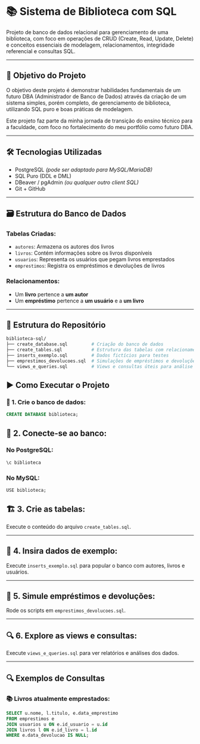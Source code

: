 # 📚 Sistema de Biblioteca com SQL

Projeto de banco de dados relacional para gerenciamento de uma biblioteca, com foco em operações de CRUD (Create, Read, Update, Delete) e conceitos essenciais de modelagem, relacionamentos, integridade referencial e consultas SQL.

---

## 🧠 Objetivo do Projeto

O objetivo deste projeto é demonstrar habilidades fundamentais de um futuro DBA (Administrador de Banco de Dados) através da criação de um sistema simples, porém completo, de gerenciamento de biblioteca, utilizando SQL puro e boas práticas de modelagem.

Este projeto faz parte da minha jornada de transição do ensino técnico para a faculdade, com foco no fortalecimento do meu portfólio como futuro DBA.

---

## 🛠️ Tecnologias Utilizadas

- PostgreSQL *(pode ser adaptado para MySQL/MariaDB)*
- SQL Puro (DDL e DML)
- DBeaver / pgAdmin *(ou qualquer outro client SQL)*
- Git + GitHub

---

## 🗃️ Estrutura do Banco de Dados

### Tabelas Criadas:

- `autores`: Armazena os autores dos livros
- `livros`: Contém informações sobre os livros disponíveis
- `usuarios`: Representa os usuários que pegam livros emprestados
- `emprestimos`: Registra os empréstimos e devoluções de livros

### Relacionamentos:

- Um **livro** pertence a **um autor**
- Um **empréstimo** pertence a **um usuário** e a **um livro**

---

## 📁 Estrutura do Repositório

```bash
biblioteca-sql/
├── create_database.sql         # Criação do banco de dados
├── create_tables.sql           # Estrutura das tabelas com relacionamentos
├── inserts_exemplo.sql         # Dados fictícios para testes
├── emprestimos_devolucoes.sql  # Simulações de empréstimos e devoluções
└── views_e_queries.sql         # Views e consultas úteis para análise
```

## ▶️ Como Executar o Projeto

### 🔧 1. Crie o banco de dados:
```sql
CREATE DATABASE biblioteca;
```

## 🔗 2. Conecte-se ao banco:

### No PostgreSQL:
```sql
\c biblioteca
```

### No MySQL:

```
USE biblioteca;
```

## 🏗️ 3. Crie as tabelas:

Execute o conteúdo do arquivo `create_tables.sql`.

---

## 🧪 4. Insira dados de exemplo:

Execute `inserts_exemplo.sql` para popular o banco com autores, livros e usuários.

---

## 🔁 5. Simule empréstimos e devoluções:

Rode os scripts em `emprestimos_devolucoes.sql`.

---

## 🔍 6. Explore as views e consultas:

Execute `views_e_queries.sql` para ver relatórios e análises dos dados.

---

## 🔍 Exemplos de Consultas

### 📚 Livros atualmente emprestados:
```sql
SELECT u.nome, l.titulo, e.data_emprestimo
FROM emprestimos e
JOIN usuarios u ON e.id_usuario = u.id
JOIN livros l ON e.id_livro = l.id
WHERE e.data_devolucao IS NULL;


